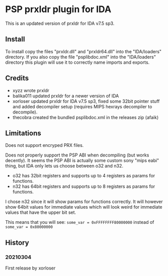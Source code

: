 # PSP prxldr plugin for IDA

This is an updated version of prxldr for IDA v7.5 sp3.


## Install
To install copy the files "prxldr.dll" and "prxldr64.dll" into the "IDA/loaders" directory.
If you also copy the file "psplibdoc.xml" into the "IDA/loaders" directory this plugin will use it to correctly name imports and exports.


## Credits
* xyzz wrote prxldr
* balika011 updated prxldr for a newer version of IDA
* xorloser updated prxldr for IDA v7.5 sp3, fixed some 32bit pointer stuff and added decompiler setup (requires MIPS hexrays decompiler to decompile).
* thecobra created the bundled psplibdoc.xml in the releases zip (afaik)


## Limitations
Does not support encryped PRX files.

Does not properly support the PSP ABI when decompiling (but works decently).
It seems the PSP ABI is actually some custom sony "mips eabi" thing,
but IDA only lets us choose between o32 and n32.
* o32 has 32bit registers and supports up to 4 registers as params for functions.
* n32 has 64bit registers and supports up to 8 registers as params for functions.

I chose n32 since it will show params for functions correctly.
It will however show 64bit values for immediate values which will look
weird for immediate values that have the upper bit set.

This means that you will see:
	```some_var = 0xFFFFFFFF80000000```
instead of
	```some_var = 0x80000000```


## History
### 20210304
First release by xorloser
